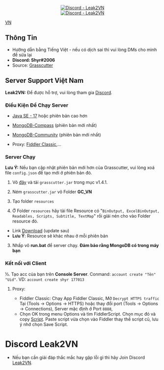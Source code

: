 <div align="center"><a href="https://discord.gg/jWWuYEJwBM"><img alt="Discord - Leak2VN" src="https://media.discordapp.net/attachments/996763314573029507/1028674033824305162/u.png"></a></div>

<div align="center"><a href="https://discord.gg/jWWuYEJwBM"><img alt="Discord - Leak2VN" src="https://img.shields.io/discord/969393714432716871?label=Discord&logo=discord&style=for-the-badge"></a></div>

[VN](README.md)

## Thông Tin

* Hưỡng dẫn bằng Tiếng Việt - nếu có dịch sai thì vui lòng DMs cho mình để sửa lại
* **Discord: Shyr#2006**
* Source: [Grasscutter](https://github.com/Grasscutters/Grasscutter)

## Server Support Việt Nam

**Leak2VN:** Để được hỗ trợ, vui lòng tham gia [Discord](https://discord.gg/jWWuYEJwBM).

### Điều Kiện Để Chạy Server

* [Java SE - 17](https://www.oracle.com/java/technologies/javase/jdk17-archive-downloads.html) hoặc phiên bản cao hơn

* [MongoDB-Compass](https://www.mongodb.com/try/download/compass) (phiên bản mới nhất)

* [MongoDB-Community](https://www.mongodb.com/try/download/community) (phiên bản mới nhất)

* Proxy: [Fiddler Classic](https://telerik-fiddler.s3.amazonaws.com/fiddler/FiddlerSetup.exe),...

### Server Chạy

**Lưu Ý:** Nếu bạn cập nhật phiên bản mới hơn của Grasscutter, vui lòng xoá file `config.json` để tạo mới ở phiên bản đó.

1. Vô [đây](https://github.com/ShyrcsS/GC_VN/releases/tag/v1.4.1) và tải `grasscutter.jar` trong mục v1.4.1.

2. Ném `grasscutter.jar` vô Folder **GC_VN**

3. Tạo folder `resources`

2. Ở Folder `resources` hãy tải file Resource có "`BinOutput, ExcelBinOutput, Readables, Scripts, Subtitle, TextMap`" rồi giải nén cho vào Folder resource đó.
* Link [Download](https://segggggggggg.com) (update sau) 
* **Lưu Ý**: Resource sẽ khác nhau ở mỗi phiên bản

3. Nhấp vô **run.bat** để server chạy. **Đảm bảo rằng MongoDB có trong máy bạn**

### Kết nối với Client

½. Tạo acc của bạn trên **Console Server**. Conmand: `account create "Tên" "Uid"`. VD: `account create shyr 177013`

1. Proxy:

    - Fiddler Classic: Chạy App Fiddler Classic, Mở `Decrypt HTTPS traffic` Tại (Tools -> Options -> HTTPS) hoặc thay đổi port (Tools -> Options -> Connections), Server mặc định ở Port `8888`,
    - Chọn OK trong menu Options và tìm FiddlerScript. Chọn mục đó và copy [Script](https://github.lunatic.moe/fiddlerscript). Paste script vừa chọn vào Fiddler thay thế script cũ, lưu ý nhớ chọn Save Script.

# Discord Leak2VN
 - Nếu bạn cần giải đáp thắc mắc hay gặp lỗi gì thì hãy Join Discord [Leak2VN](https://discord.gg/jWWuYEJwBM).
